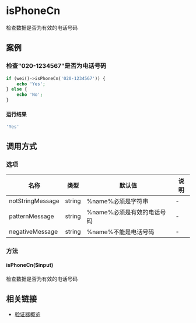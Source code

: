 isPhoneCn
=========

检查数据是否为有效的电话号码

案例
----

### 检查"020-1234567"是否为电话号码
```php
if (wei()->isPhoneCn('020-1234567')) {
    echo 'Yes';
} else {
    echo 'No';
}
```

#### 运行结果
```php
'Yes'
```

调用方式
--------

### 选项

| 名称                | 类型    | 默认值                                      | 说明              |
|---------------------|---------|---------------------------------------------|-------------------|
| notStringMessage    | string  | %name%必须是字符串                          | -                 |
| patternMessage      | string  | %name%必须是有效的电话号码                  | -                 |
| negativeMessage     | string  | %name%不能是电话号码                        | -                 |

### 方法

#### isPhoneCn($input)
检查数据是否为有效的电话号码

相关链接
--------

* [验证器概览](../book/validators.md)